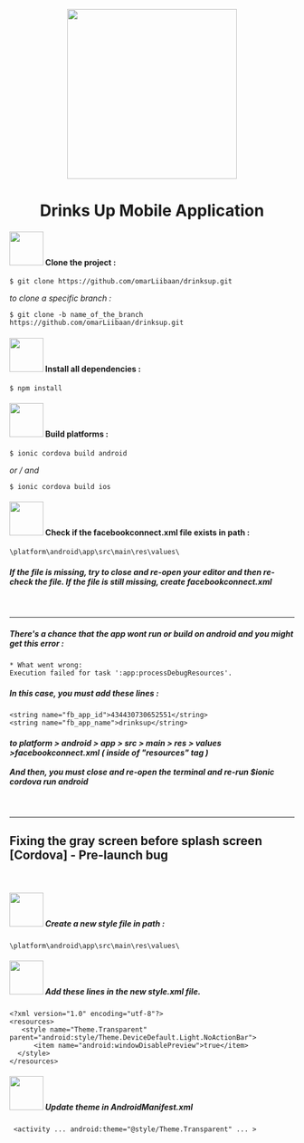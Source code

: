 <p align="center"><img width="300px" src="https://thumbs.gfycat.com/ImpracticalDistortedFeline-small.gif"></p>

<h1 align="center">Drinks Up Mobile Application</h1>

<h4><img width="60px" src="https://justinrae.ch/git_icons/step1.svg"> Clone the project :</h4>

```
$ git clone https://github.com/omarLiibaan/drinksup.git

```

<i>to clone a specific branch :</i>

```
$ git clone -b name_of_the_branch https://github.com/omarLiibaan/drinksup.git
```

<h4><img width="60px" src="https://justinrae.ch/git_icons/step2.svg"> Install all dependencies :</h4>

```
$ npm install
```

<h4><img width="60px" src="https://justinrae.ch/git_icons/step3.svg"> Build platforms :</h4>

```
$ ionic cordova build android
```

<i>or / and</i>

```
$ ionic cordova build ios
```

<h4><img width="60px" src="https://justinrae.ch/git_icons/step4.svg"> Check if the facebookconnect.xml file exists in path :</h4>

```
\platform\android\app\src\main\res\values\
```
<h5>If the file is missing, try to close and re-open your editor and then re-check the file. If the file is still missing, create facebookconnect.xml</h5>

<br>
<hr>

<h5>There's a chance that the app wont run or build on android and you might get this error :</h5>

```
* What went wrong:
Execution failed for task ':app:processDebugResources'.
```

<h5>In this case, you must add these lines :</h5>

```
<string name="fb_app_id">434430730652551</string>
<string name="fb_app_name">drinksup</string>
```

<h5>
  to <i>platform > android > app > src > main > res > values >facebookconnect.xml</i> ( inside of "resources" tag )
  <br><br>
  <i>And then, you must close and re-open the terminal and re-run $ionic cordova run android</i>
</h5>

<br>
<hr>

## Fixing the gray screen before splash screen [Cordova] - Pre-launch bug
<br>

##### <img width="60px" src="https://justinrae.ch/git_icons/step1.svg"> Create a new style file in path :
```
\platform\android\app\src\main\res\values\
```
##### <img width="60px" src="https://justinrae.ch/git_icons/step2.svg"> Add these lines in the new style.xml file.
```
<?xml version="1.0" encoding="utf-8"?>
<resources>
   <style name="Theme.Transparent" parent="android:style/Theme.DeviceDefault.Light.NoActionBar">
      <item name="android:windowDisablePreview">true</item>
  </style>
</resources>
```
##### <img width="60px" src="https://justinrae.ch/git_icons/step3.svg"> Update theme in AndroidManifest.xml
```
 <activity ... android:theme="@style/Theme.Transparent" ... >
```

